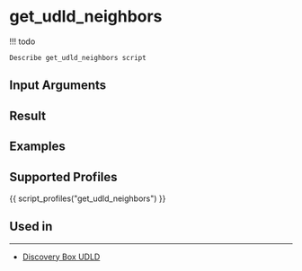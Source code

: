 

# get_udld_neighbors

<!-- prettier-ignore -->
!!! todo

    Describe get_udld_neighbors script

## Input Arguments

## Result

## Examples

## Supported Profiles

{{ script_profiles("get_udld_neighbors") }}

## Used in
-------
* [Discovery Box UDLD](../../../admin/reference/discovery/box/udld.md)
